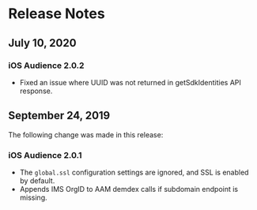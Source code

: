 # Release Notes

## July 10, 2020

### iOS Audience 2.0.2

* Fixed an issue where UUID was not returned in getSdkIdentities API response.

## September 24, 2019

The following change was made in this release:

### iOS Audience 2.0.1

* The `global.ssl` configuration settings are ignored, and SSL is enabled by default.
* Appends IMS OrgID to AAM demdex calls if subdomain endpoint is missing.

